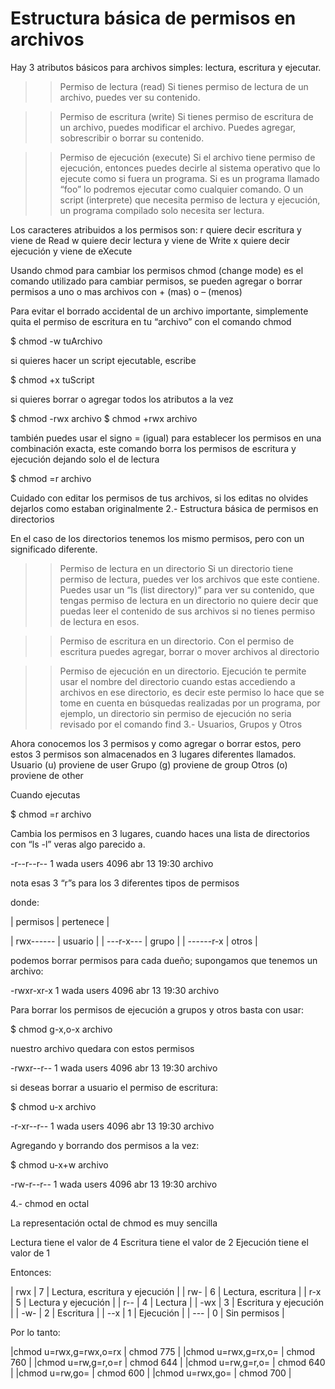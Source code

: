 # Estructura básica de permisos en archivos

Hay 3 atributos básicos para archivos simples: lectura, escritura y ejecutar.

>> Permiso de lectura (read)
Si tienes permiso de lectura de un archivo, puedes ver su contenido.

>> Permiso de escritura (write)
Si tienes permiso de escritura de un archivo, puedes modificar el archivo. Puedes agregar, sobrescribir o borrar su contenido.

>> Permiso de ejecución (execute)
Si el archivo tiene permiso de ejecución, entonces puedes decirle al sistema operativo que lo ejecute como si fuera un programa. Si es un programa llamado “foo” lo podremos ejecutar como cualquier comando.
O un script (interprete) que necesita permiso de lectura y ejecución, un programa compilado solo necesita ser lectura.

Los caracteres atribuidos a los permisos son:
r quiere decir escritura y viene de Read
w quiere decir lectura y viene de Write
x quiere decir ejecución y viene de eXecute

Usando chmod para cambiar los permisos
chmod (change mode) es el comando utilizado para cambiar permisos, se pueden agregar o borrar permisos a uno o mas archivos con + (mas) o – (menos)

Para evitar el borrado accidental de un archivo importante, simplemente quita el permiso de escritura en tu “archivo” con el comando chmod

$ chmod -w tuArchivo

si quieres hacer un script ejecutable, escribe

$ chmod +x tuScript

si quieres borrar o agregar todos los atributos a la vez

$ chmod -rwx archivo
$ chmod +rwx archivo

también puedes usar el signo = (igual) para establecer los permisos en una combinación exacta, este comando borra los permisos de escritura y ejecución dejando solo el de lectura

$ chmod =r archivo

Cuidado con editar los permisos de tus archivos, si los editas no olvides dejarlos como estaban originalmente
2.- Estructura básica de permisos en directorios

En el caso de los directorios tenemos los mismo permisos, pero con un significado diferente.

>> Permiso de lectura en un directorio
Si un directorio tiene permiso de lectura, puedes ver los archivos que este contiene. Puedes usar un “ls (list directory)” para ver su contenido, que tengas permiso de lectura en un directorio no quiere decir que puedas leer el contenido de sus archivos si no tienes permiso de lectura en esos.

>> Permiso de escritura en un directorio.
Con el permiso de escritura puedes agregar, borrar o mover archivos al directorio

>> Permiso de ejecución en un directorio.
Ejecución te permite usar el nombre del directorio cuando estas accediendo a archivos en ese directorio, es decir este permiso lo hace que se tome en cuenta en búsquedas realizadas por un programa, por ejemplo, un directorio sin permiso de ejecución no seria revisado por el comando find
3.- Usuarios, Grupos y Otros

Ahora conocemos los 3 permisos y como agregar o borrar estos, pero estos 3 permisos son almacenados en 3 lugares diferentes llamados.
Usuario (u) proviene de user
Grupo (g) proviene de group
Otros (o) proviene de other

Cuando ejecutas

$ chmod =r archivo

Cambia los permisos en 3 lugares, cuando haces una lista de directorios con “ls -l” veras algo parecido a.

-r--r--r--    1  wada  users  4096 abr 13 19:30 archivo

nota esas 3 “r”s para los 3 diferentes tipos de permisos

donde:


|  permisos   |  pertenece  |

|  rwx------  | usuario     |
|  ---r-x---  | grupo       |
|  ------r-x  | otros       |


podemos borrar permisos para cada dueño; supongamos que tenemos un archivo:

-rwxr-xr-x    1  wada  users  4096 abr 13 19:30 archivo

Para borrar los permisos de ejecución a grupos y otros basta con usar:

$ chmod g-x,o-x archivo

nuestro archivo quedara con estos permisos

-rwxr--r--    1  wada  users  4096 abr 13 19:30 archivo

si deseas borrar a usuario el permiso de escritura:

$ chmod u-x archivo

-r-xr--r--    1  wada  users  4096 abr 13 19:30 archivo

Agregando y borrando dos permisos a la vez:

$ chmod u-x+w archivo

-rw-r--r--    1  wada  users  4096 abr 13 19:30 archivo


4.- chmod en octal

La representación octal de chmod es muy sencilla

Lectura tiene el valor de 4
Escritura tiene el valor de 2
Ejecución tiene el valor de 1

Entonces:

| rwx |  7  | Lectura, escritura y ejecución    |
| rw- |  6  | Lectura, escritura        |
| r-x |  5  | Lectura y ejecución       |
| r-- |  4  | Lectura               |
| -wx |  3  | Escritura y ejecución             |
| -w- |  2  | Escritura                         |
| --x |  1  | Ejecución             |
| --- |  0  | Sin permisos          |

Por lo tanto:

|chmod u=rwx,g=rwx,o=rx  | chmod 775 | 
|chmod u=rwx,g=rx,o=     | chmod 760 |
|chmod u=rw,g=r,o=r      | chmod 644 |
|chmod u=rw,g=r,o=       | chmod 640 |
|chmod u=rw,go=          | chmod 600 |
|chmod u=rwx,go=         | chmod 700 |
     
